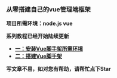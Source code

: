 ### **从零搭建自己的vue管理端框架** 


 **项目所需环境：node.js  vue** 

 **系列教程已经开始陆续更新** 


- [ **一：安装Vue脚手架所需环境** ](https://juejin.im/post/5b5fe1c8e51d4519511363cc)
- [ **二：搭建Vue脚手架**  ](https://juejin.im/post/5b74ea4f51882561131aafea)


 **写文章不易，如对您有帮助，请帮忙点下Star** 
